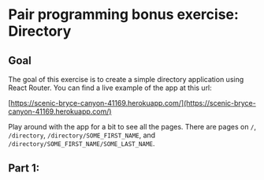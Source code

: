 # Pair programming bonus exercise: Directory

## Goal

The goal of this exercise is to create a simple directory application using React Router. You can find a live example of the app at this url:  

[https://scenic-bryce-canyon-41169.herokuapp.com/](https://scenic-bryce-canyon-41169.herokuapp.com/)

Play around with the app for a bit to see all the pages. There are pages on `/`, `/directory`, `/directory/SOME_FIRST_NAME`, and `/directory/SOME_FIRST_NAME/SOME_LAST_NAME`.

## Part 1:
